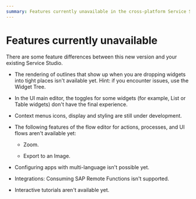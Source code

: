 ```yaml
---
summary: Features currently unavailable in the cross-platform Service Studio.  
---
```

# Features currently unavailable

There are some feature differences between this new version and your existing Service Studio.

* The rendering of outlines that show up when you are dropping widgets into tight places isn't available yet. Hint: if you encounter issues, use the Widget Tree.

* In the UI main editor, the toggles for some widgets (for example, List or Table widgets) don't have the final experience.

* Context menus icons, display and styling are still under development.

* The following features of the flow editor for actions, processes, and UI flows aren't available yet:

    * Zoom.

    * Export to an Image.

* Configuring apps with multi-language isn't possible yet.

* Integrations: Consuming SAP Remote Functions isn't supported.

* Interactive tutorials aren't available yet.
